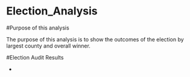# Election_Analysis

#Purpose of this analysis

The purpose of this analysis is to show the outcomes of the election by largest county and overall winner.

#Election Audit Results

* 
